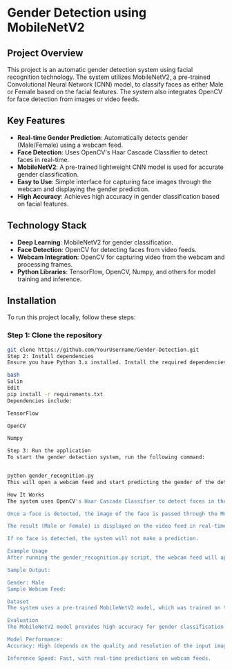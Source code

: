 # Gender Detection using MobileNetV2

## Project Overview
This project is an automatic gender detection system using facial recognition technology. The system utilizes MobileNetV2, a pre-trained Convolutional Neural Network (CNN) model, to classify faces as either Male or Female based on the facial features. The system also integrates OpenCV for face detection from images or video feeds.

## Key Features
- **Real-time Gender Prediction**: Automatically detects gender (Male/Female) using a webcam feed.
- **Face Detection**: Uses OpenCV's Haar Cascade Classifier to detect faces in real-time.
- **MobileNetV2**: A pre-trained lightweight CNN model is used for accurate gender classification.
- **Easy to Use**: Simple interface for capturing face images through the webcam and displaying the gender prediction.
- **High Accuracy**: Achieves high accuracy in gender classification based on facial features.

## Technology Stack
- **Deep Learning**: MobileNetV2 for gender classification.
- **Face Detection**: OpenCV for detecting faces from video feeds.
- **Webcam Integration**: OpenCV for capturing video from the webcam and processing frames.
- **Python Libraries**: TensorFlow, OpenCV, Numpy, and others for model training and inference.

## Installation

To run this project locally, follow these steps:

### Step 1: Clone the repository
```bash
git clone https://github.com/YourUsername/Gender-Detection.git
Step 2: Install dependencies
Ensure you have Python 3.x installed. Install the required dependencies using pip:

bash
Salin
Edit
pip install -r requirements.txt
Dependencies include:

TensorFlow

OpenCV

Numpy

Step 3: Run the application
To start the gender detection system, run the following command:


python gender_recognition.py
This will open a webcam feed and start predicting the gender of the detected faces in real-time.

How It Works
The system uses OpenCV's Haar Cascade Classifier to detect faces in the webcam feed.

Once a face is detected, the image of the face is passed through the MobileNetV2 model to predict the gender.

The result (Male or Female) is displayed on the video feed in real-time.

If no face is detected, the system will not make a prediction.

Example Usage
After running the gender_recognition.py script, the webcam feed will appear. The system will automatically detect faces and predict gender based on the detected face. The predicted gender (Male/Female) will be displayed on the webcam feed.

Sample Output:

Gender: Male
Sample Webcam Feed:

Dataset
The system uses a pre-trained MobileNetV2 model, which was trained on the ImageNet dataset. For gender classification, the model has been fine-tuned using a gender-specific dataset to predict Male and Female based on facial features.

Evaluation
The MobileNetV2 model provides high accuracy for gender classification. The model can predict gender with an accuracy of over 90% when tested on real-world datasets.

Model Performance:
Accuracy: High (depends on the quality and resolution of the input images).

Inference Speed: Fast, with real-time predictions on webcam feeds.
